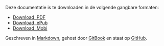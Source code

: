 Deze documentatie is te downloaden in de volgende gangbare formaten:

* [Download .PDF](https://www.gitbook.com/download/pdf/book/cmda-vr/documentation)
* [Download .ePub](https://www.gitbook.com/download/epub/book/cmda-vr/documentation)
* [Download .Mobi](https://www.gitbook.com/download/mobi/book/cmda-vr/documentation)

Geschreven in [Markdown](https://daringfireball.net/projects/markdown/), gehost door [GitBook](https://www.gitbook.com/) en staat op [GitHub](https://github.com/cmda-vr/documentation).